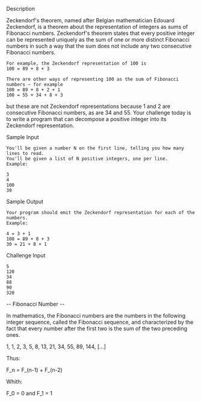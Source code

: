 Description

Zeckendorf's theorem, named after Belgian mathematician Edouard Zeckendorf, is a theorem about the representation of integers as sums of Fibonacci numbers.
Zeckendorf's theorem states that every positive integer can be represented uniquely as the sum of one or more distinct Fibonacci numbers in such a way 
that the sum does not include any two consecutive Fibonacci numbers.

	For example, the Zeckendorf representation of 100 is
	100 = 89 + 8 + 3

	There are other ways of representing 100 as the sum of Fibonacci numbers – for example
	100 = 89 + 8 + 2 + 1
	100 = 55 + 34 + 8 + 3

but these are not Zeckendorf representations because 1 and 2 are consecutive Fibonacci numbers, as are 34 and 55.
Your challenge today is to write a program that can decompose a positive integer into its Zeckendorf representation.

Sample Input

	You'll be given a number N on the first line, telling you how many lines to read. 
	You'll be given a list of N positive integers, one per line. 
	Example:

	3
	4
	100
	30

Sample Output

	Your program should emit the Zeckendorf representation for each of the numbers. 
	Example:

	4 = 3 + 1
	100 = 89 + 8 + 3 
	30 = 21 + 8 + 1

Challenge Input

	5
	120
	34
	88
	90
	320
	
	
-- Fibonacci Number -- 

In mathematics, the Fibonacci numbers are the numbers in the following integer sequence, 
called the Fibonacci sequence, and characterized by the fact that every number after the first two is the sum of the two preceding ones.

1, 1, 2, 3, 5, 8, 13, 21, 34, 55, 89, 144, [...]

Thus:

F_n = F_(n-1) + F_(n-2)

Whith: 

F_0 = 0 and F_1 = 1

